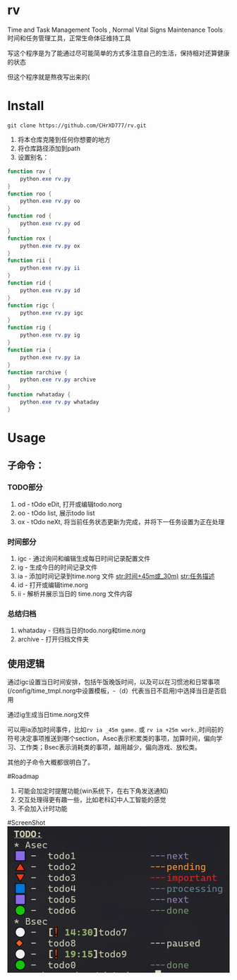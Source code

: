 # rv
Time and Task Management Tools , Normal Vital Signs Maintenance Tools
时间和任务管理工具，正常生命体征维持工具

写这个程序是为了能通过尽可能简单的方式多注意自己的生活，保持相对还算健康的状态

但这个程序就是熬夜写出来的(

# Install
    git clone https://github.com/CHrXD777/rv.git
    
1. 将本仓库克隆到任何你想要的地方
2. 将仓库路径添加到path
3. 设置别名：
``` powershell
function rav {
    python.exe rv.py
}
function roo {
	python.exe rv.py oo
}
function rod {
	python.exe rv.py od
}
function rox {
	python.exe rv.py ox
}
function rii {
	python.exe rv.py ii
}
function rid {
	python.exe rv.py id
}
function rigc {
	python.exe rv.py igc
}
function rig {
	python.exe rv.py ig
}
function ria {
	python.exe rv.py ia
}
function rarchive {
	python.exe rv.py archive
}
function rwhataday {
	python.exe rv.py whataday
}
```
# Usage
## 子命令：
### TODO部分
1. od    -    tOdo eDit, 打开或编辑todo.norg
2. oo    -    tOdo list, 展示todo list
3. ox    -    tOdo neXt, 将当前任务状态更新为完成，并将下一任务设置为正在处理
### 时间部分
1. igc    -    通过询问和编辑生成每日时间记录配置文件
2. ig    -    生成今日的时间记录文件
3. ia    -    添加时间记录到time.norg 文件 <str:时间+45m或_30m)> <str:任务描述>
4. id    -    打开或编辑time.norg
5. ii    -    解析并展示当日的 time.norg 文件内容
### 总结归档
1. whataday    -    归档当日的todo.norg和time.norg
2. archive    -    打开归档文件夹

## 使用逻辑
通过igc设置当日时间安排，包括午饭晚饭时间，以及可以在习惯池和日常事项(/config/time_tmpl.norg中设置模板，-（d）代表当日不启用)中选择当日是否启用

通过ig生成当日time.norg文件

可以用ia添加时间事件，比如`rv ia _45m game.` 或 `rv ia +25m work.`,时间前的符号决定事项推送到哪个section，Asec表示积累类的事项，加算时间，偏向学习、工作类；Bsec表示消耗类的事项，越用越少，偏向游戏、放松类。

其他的子命令大概都很明白了。

#Roadmap
1. 可能会加定时提醒功能(win系统下，在右下角发送通知)
2. 交互处理得更有趣一些，比如老科幻中人工智能的感觉
3. 不会加入计时功能

#ScreenShot
![oo](./screenshot/oo.PNG)

